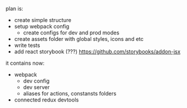 plan is:
- create simple structure
- setup webpack config
    - create configs for dev and prod modes
- create assets folder with global styles, icons and etc
- write tests
- add react storybook (???) https://github.com/storybooks/addon-jsx 

it contains now: 
- webpack
    - dev config
    - dev server
    - aliases for actions, constansts folders
- connected redux devtools